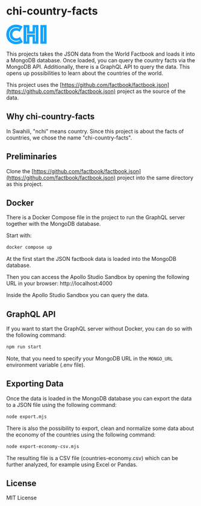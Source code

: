 # chi-country-facts

![Chi logo](./docs/chi.png)

This projects takes the JSON data from the World Factbook and loads it into a MongoDB database.
Once loaded, you can query the country facts via the MongoDB API. 
Additionally, there is a GraphQL API to query the data. This opens up possibilities to
learn about the countries of the world.

This project uses the [https://github.com/factbook/factbook.json](https://github.com/factbook/factbook.json)
project as the source of the data.

## Why chi-country-facts

In Swahili, "nchi" means country. Since this project is about the facts of countries, we chose the name "chi-country-facts".

## Preliminaries

Clone the [https://github.com/factbook/factbook.json](https://github.com/factbook/factbook.json) project into the same directory as this project.

## Docker

There is a Docker Compose file in the project to run the GraphQL server together with the MongoDB database.

Start with:

```bash
docker compose up
```

At the first start the JSON factbook data is loaded into the MongoDB database.

Then you can access the Apollo Studio Sandbox by opening the following URL in your browser: http://localhost:4000

Inside the Apollo Studio Sandbox you can query the data.

## GraphQL API

If you want to start the GraphQL server without Docker, you can do so with the following command:

```bash
npm run start
```

Note, that you need to specify your MongoDB URL in the `MONGO_URL` environment variable (.env file).

## Exporting Data

Once the data is loaded in the MongoDB database you can export the data to a JSON file using the following command:

```bash
node export.mjs
```

There is also the possibility to export, clean and normalize some data about the economy of the countries using the following command:

```bash
node export-economy-csv.mjs
```

The resulting file is a CSV file (countries-economy.csv) which can be further analyzed, for example using Excel or Pandas.

## License

MIT License
